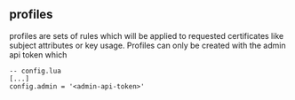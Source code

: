 ## profiles

profiles are sets of rules which will be applied to requested certificates
like subject attributes or key usage.
Profiles can only be created with the admin api token which

    -- config.lua
    [...]
    config.admin = '<admin-api-token>'
